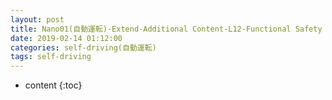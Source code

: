```yaml
---
layout: post
title: Nano01(自動運転)-Extend-Additional Content-L12-Functional Safety at the software and Hardware Levels
date: 2019-02-14 01:12:00
categories: self-driving(自動運転)
tags: self-driving
---
```

* content
{:toc}

